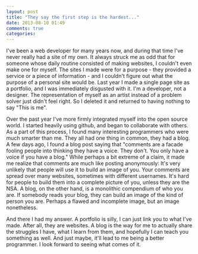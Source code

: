 ```yaml
---
layout: post
title: "They say the first step is the hardest..."
date: 2013-08-10 01:49
comments: true
categories: 
---
```

I've been a web developer for many years now, and during that time I've never really had a site of my own.
It always struck me as odd that for someone whose daily routine consisted of making websites, I couldn't even make one for myself.
The sites I made were for a purpose - they provided a service or a piece of information - and I couldn't figure out what the purpose of a personal site would be.
Last year I made a single page site as a portfolio, and I was immediately disgusted with it.
I'm a developer, not a designer.
The representation of myself as an artist instead of a problem solver just didn't feel right.
So I deleted it and returned to having nothing to say "This is me".

Over the past year I've more firmly integrated myself into the open source world.
I started heavily using github, and began to collaborate with others.
As a part of this process, I found many interesting programmers who were much smarter than me.
They all had one thing in common, they had a blog.
A few days ago, I found a blog post saying that "comments are a facade fooling people into thinking they have a voice. They don't. You only have a voice if you have a blog."
While perhaps a bit extreme of a claim, it made me realize that comments are much like posting anonymously: It's very unlikely that people will use it to build an image of you.
Your comments are spread over many websites, sometimes with different usernames.
It's hard for people to build them into a complete picture of you, unless they are the NSA.
A blog, on the other hand, is a monolithic compendium of who you are.
If somebody reads your blog, they can build an image of the kind of person you are.
Perhaps a flawed and incomplete image, but an image nonetheless.

And there I had my answer.
A portfolio is silly, I can just link you to what I've made.
After all, they are websites.
A blog is the way for me to actually share the struggles I have, what I learn from them, and hopefully I can teach you something as well.
And just maybe, it'll lead to me being a better programmer.
I look forward to seeing what comes of it.
